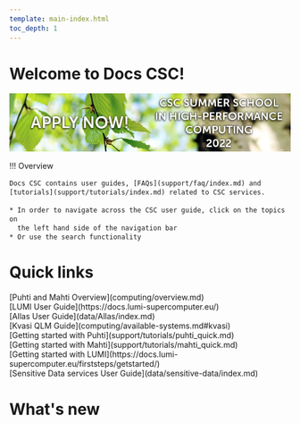 ```yaml
---
template: main-index.html
toc_depth: 1
---
```


<style>
#toc-title {
  display: none;
}
</style>

<h1 id="welcometext"> Welcome to Docs CSC! </h1>

[![CSC Summer School in High-Performance Computing 2022](img/banneri__summerhpc_800x164px_csc.fi.png 'CSC Summer School in High-Performance Computing 2022')](https://ssl.eventilla.com/summerschool)

!!! Overview
    
    Docs CSC contains user guides, [FAQs](support/faq/index.md) and [tutorials](support/tutorials/index.md) related to CSC services.

    * In order to navigate across the CSC user guide, click on the topics on
      the left hand side of the navigation bar
    * Or use the search functionality


<h1 id="quicklinktitle"> Quick links </h1>
<span class="index-quicklinks">
[Puhti and Mahti Overview](computing/overview.md) 
</span><br>
<span class="index-quicklinks">
[LUMI User Guide](https://docs.lumi-supercomputer.eu/) 
</span><br>
<span class="index-quicklinks">
[Allas User Guide](data/Allas/index.md)
</span><br>
<span class="index-quicklinks">
[Kvasi QLM Guide](computing/available-systems.md#kvasi)
</span><br>
<span class="index-quicklinks">
[Getting started with Puhti](support/tutorials/puhti_quick.md)
</span><br>
<span class="index-quicklinks">
[Getting started with Mahti](support/tutorials/mahti_quick.md)
</span><br>
<span class="index-quicklinks">
[Getting started with LUMI](https://docs.lumi-supercomputer.eu/firststeps/getstarted/)
</span><br>
<span class="index-quicklinks">
[Sensitive Data services User Guide](data/sensitive-data/index.md) 
</span>

# What's new

<!-- Content will be generated here, do not EDIT manually -->  
